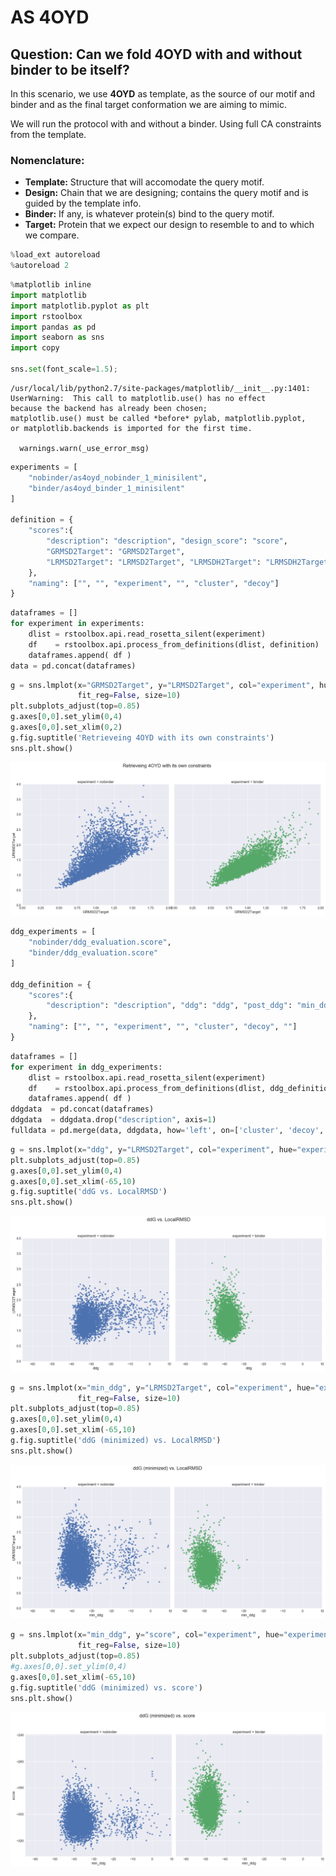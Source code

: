 
# AS 4OYD


## Question: Can we fold 4OYD with and without binder to be itself?

In this scenario, we use __4OYD__ as template, as the source of our motif and binder and as the final target conformation we are aiming to mimic.

We will run the protocol with and without a binder. Using full CA constraints from the template.

### Nomenclature:

* __Template:__ Structure that will accomodate the query motif.  
* __Design:__ Chain that we are designing; contains the query motif and is guided by the template info.  
* __Binder:__ If any, is whatever protein(s) bind to the query motif.  
* __Target:__ Protein that we expect our design to resemble to and to which we compare.  



```python
%load_ext autoreload
%autoreload 2
```


```python
%matplotlib inline
import matplotlib
import matplotlib.pyplot as plt
import rstoolbox
import pandas as pd
import seaborn as sns
import copy

sns.set(font_scale=1.5);
```

    /usr/local/lib/python2.7/site-packages/matplotlib/__init__.py:1401: UserWarning:  This call to matplotlib.use() has no effect
    because the backend has already been chosen;
    matplotlib.use() must be called *before* pylab, matplotlib.pyplot,
    or matplotlib.backends is imported for the first time.
    
      warnings.warn(_use_error_msg)



```python
experiments = [
    "nobinder/as4oyd_nobinder_1_minisilent",
    "binder/as4oyd_binder_1_minisilent"
]

definition = {
    "scores":{
        "description": "description", "design_score": "score",
        "GRMSD2Target": "GRMSD2Target",
        "LRMSD2Target": "LRMSD2Target", "LRMSDH2Target": "LRMSDH2Target", "LRMSDLH2Target": "LRMSDLH2Target"
    },
    "naming": ["", "", "experiment", "", "cluster", "decoy"]
}
```


```python
dataframes = []
for experiment in experiments:
    dlist = rstoolbox.api.read_rosetta_silent(experiment)
    df    = rstoolbox.api.process_from_definitions(dlist, definition)
    dataframes.append( df )
data = pd.concat(dataframes)
```


```python
g = sns.lmplot(x="GRMSD2Target", y="LRMSD2Target", col="experiment", hue="experiment", data=data,
               fit_reg=False, size=10)
plt.subplots_adjust(top=0.85)
g.axes[0,0].set_ylim(0,4)
g.axes[0,0].set_xlim(0,2)
g.fig.suptitle('Retrieveing 4OYD with its own constraints')
sns.plt.show()
```


![png](README_files/README_5_0.png)



```python
ddg_experiments = [
    "nobinder/ddg_evaluation.score",
    "binder/ddg_evaluation.score"
]

ddg_definition = {
    "scores":{
        "description": "description", "ddg": "ddg", "post_ddg": "min_ddg"
    },
    "naming": ["", "", "experiment", "", "cluster", "decoy", ""]
}
```


```python
dataframes = []
for experiment in ddg_experiments:
    dlist = rstoolbox.api.read_rosetta_silent(experiment)
    df    = rstoolbox.api.process_from_definitions(dlist, ddg_definition)
    dataframes.append( df )
ddgdata  = pd.concat(dataframes)
ddgdata  = ddgdata.drop("description", axis=1)
fulldata = pd.merge(data, ddgdata, how='left', on=['cluster', 'decoy', 'experiment'])
```


```python
g = sns.lmplot(x="ddg", y="LRMSD2Target", col="experiment", hue="experiment", data=fulldata, fit_reg=False, size=10)
plt.subplots_adjust(top=0.85)
g.axes[0,0].set_ylim(0,4)
g.axes[0,0].set_xlim(-65,10)
g.fig.suptitle('ddG vs. LocalRMSD')
sns.plt.show()
```


![png](README_files/README_8_0.png)



```python
g = sns.lmplot(x="min_ddg", y="LRMSD2Target", col="experiment", hue="experiment", data=fulldata,
               fit_reg=False, size=10)
plt.subplots_adjust(top=0.85)
g.axes[0,0].set_ylim(0,4)
g.axes[0,0].set_xlim(-65,10)
g.fig.suptitle('ddG (minimized) vs. LocalRMSD')
sns.plt.show()
```


![png](README_files/README_9_0.png)



```python
g = sns.lmplot(x="min_ddg", y="score", col="experiment", hue="experiment", data=fulldata,
               fit_reg=False, size=10)
plt.subplots_adjust(top=0.85)
#g.axes[0,0].set_ylim(0,4)
g.axes[0,0].set_xlim(-65,10)
g.fig.suptitle('ddG (minimized) vs. score')
sns.plt.show()
```


![png](README_files/README_10_0.png)



```python

```

